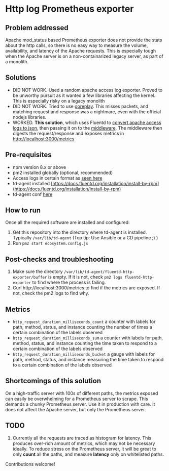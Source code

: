 # Http log Prometheus exporter

## Problem addressed

Apache mod_status based Prometheus exporter does not provide the stats about the 
http calls, so there is no easy way to measure the volume, availability, and 
latency of the Apache requests. This is especially tough when the Apache server
is on a non-containarized legacy server, as part of a monolith.

## Solutions

* DID NOT WORK. Used a random apache access log exporter. Proved to be unworthy pursuit
as it wanted a few libraries affecting the kernel. This is especially risky 
on a legacy monolith
* DID NOT WORK. Tried to use [goreplay](https://goreplay.org/). This misses packets, and matching
request and response was a nightmare, even with the official nodejs libraries.
* WORKED. **This solution**, which uses Fluentd to
[convert apache access logs to json](./conf/td-agent/td-agent.conf), then 
passing it on to the [middleware](./src/middleware.js). The middleware then 
digests the request/response and exposes metrics in
[http://localhost:3000/metrics](http://localhost:3000/metrics)

## Pre-requisites
* npm version 8.x or above
* pm2 installed globally (optional, recommended)
* Access logs in certain format as [seen here](./conf/httpd/httpd.conf)
* td-agent installed [https://docs.fluentd.org/installation/install-by-rpm](https://docs.fluentd.org/installation/install-by-rpm)
* td-agent conf [here](./conf/td-agent/td-agent.conf)

## How to run
Once all the required software are installed and configured:
1. Get this repository into the directory where td-agent is installed. Typically `/var/lib/td-agent` (Top tip: Use Ansible or a CD pipeline ;) )
2. Run `pm2 start ecosystem.config.js`

## Post-checks and troubleshooting
1. Make sure the directory `/var/lib/td-agent/fluentd-http-exporter/buffer` is empty. If it is not, check `pm2 logs fluentd-http-exporter`
to find where the process is failing.
2. Curl http://localhost:3000/metrics to find if the metrics are exposed. If not, check the pm2 logs to find why.

## Metrics
* `http_request_duration_milliseconds_count` a counter with labels for path, method, status, and instance counting the number of times a
certain combination of the labels observed
* `http_request_duration_milliseconds_sum` a counter with labels for path, method, status, and instance counting the time taken to respond to a
certain combination of the labels observed
* `http_request_duration_milliseconds_bucket` a gauge with labels for path, method, status, and instance measuring the time taken to respond
to a certain combination of the labels observed

## Shortcomings of this solution
On a high-traffic server with 100s of different paths, the metrics exposed 
can easily be overwhelming for a Prometheus server to scrape. This demands a
chunky Prometheus server. Use it in production with care. It does not affect 
the Apache server, but only the Prometheus server.

## TODO
1. Currently all the requests are traced as histogram for latency. This produces
over-rich amount of metrics, which may not be necessary ideally. To reduce stress
on the Prometheus server, it will be great to only **count** all the paths, and
measure **latency** only on whitelisted paths.


Contributions welcome!
